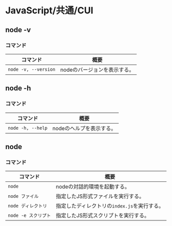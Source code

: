 # JavaScript/共通/CUI

## node -v

### コマンド

| コマンド             | 概要                         |
| -------------------- | ---------------------------- |
| `node -v, --version` | nodeのバージョンを表示する。 |

## node -h

### コマンド

| コマンド          | 概要                     |
| ----------------- | ------------------------ |
| `node -h, --help` | nodeのヘルプを表示する。 |

## node

### コマンド

| コマンド             | 概要                                         |
| -------------------- | -------------------------------------------- |
| `node`               | nodeの対話的環境を起動する。                 |
| `node ファイル`      | 指定したJS形式ファイルを実行する。           |
| `node ディレクトリ`  | 指定したディレクトリの`index.js`を実行する。 |
| `node -e スクリプト` | 指定したJS形式スクリプトを実行する。         |
